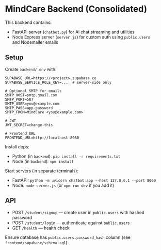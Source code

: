 # MindCare Backend (Consolidated)

This backend contains:
- FastAPI server (`chatbot.py`) for AI chat streaming and utilities
- Node Express server (`server.js`) for custom auth using `public.users` and Nodemailer emails

## Setup

Create `backend/.env` with:

```
SUPABASE_URL=https://<project>.supabase.co
SUPABASE_SERVICE_ROLE_KEY=...  # server-side only

# Optional SMTP for emails
SMTP_HOST=smtp.gmail.com
SMTP_PORT=587
SMTP_USER=you@example.com
SMTP_PASS=app-password
SMTP_FROM=MindCare <you@example.com>

# JWT
JWT_SECRET=change-this

# Frontend URL
FRONTEND_URL=http://localhost:8080
```

Install deps:
- Python (in `backend`): `pip install -r requirements.txt`
- Node (in `backend`): `npm install`

Start servers (in separate terminals):
- FastAPI: `python -m uvicorn chatbot:app --host 127.0.0.1 --port 8000`
- Node: `node server.js` (or `npm run dev` if you add it)

## API
- POST `/student/signup` — create user in `public.users` with hashed password
- POST `/student/login` — authenticate against `public.users`
- GET `/health` — health check

Ensure database has `public.users.password_hash` column (see `frontend/supabase/schema.sql`).